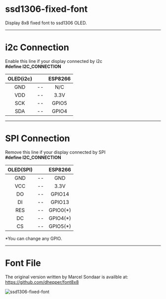# ssd1306-fixed-font

Display 8x8 fixed font to ssd1306 OLED.   

---

# i2c Connection

Enable this line if your display connected by i2c   
__#define I2C_CONNECTION__   

|OLED(i2c)||ESP8266|
|:-:|:-:|:-:|
|GND|--|N/C|
|VDD|--|3.3V|
|SCK|--|GPIO5|
|SDA|--|GPIO4|

---

# SPI Connection

Remove this line if your display connected by SPI   
__#define I2C_CONNECTION__   

|OLED(SPI)||ESP8266|
|:-:|:-:|:-:|
|GND|--|GND|
|VCC|--|3.3V|
|DO|--|GPIO14|
|DI|--|GPIO13|
|RES|--|GPIO0(*)|
|DC|--|GPIO4(*)|
|CS|--|GPIO5(*)|

\*You can change any GPIO.   

---

# Font File

The original version written by Marcel Sondaar is availble at:
https://github.com/dhepper/font8x8

![ssd1306-fixed-font](https://user-images.githubusercontent.com/6020549/58376084-f1363c80-7f9c-11e9-907b-590ae5805412.JPG)

